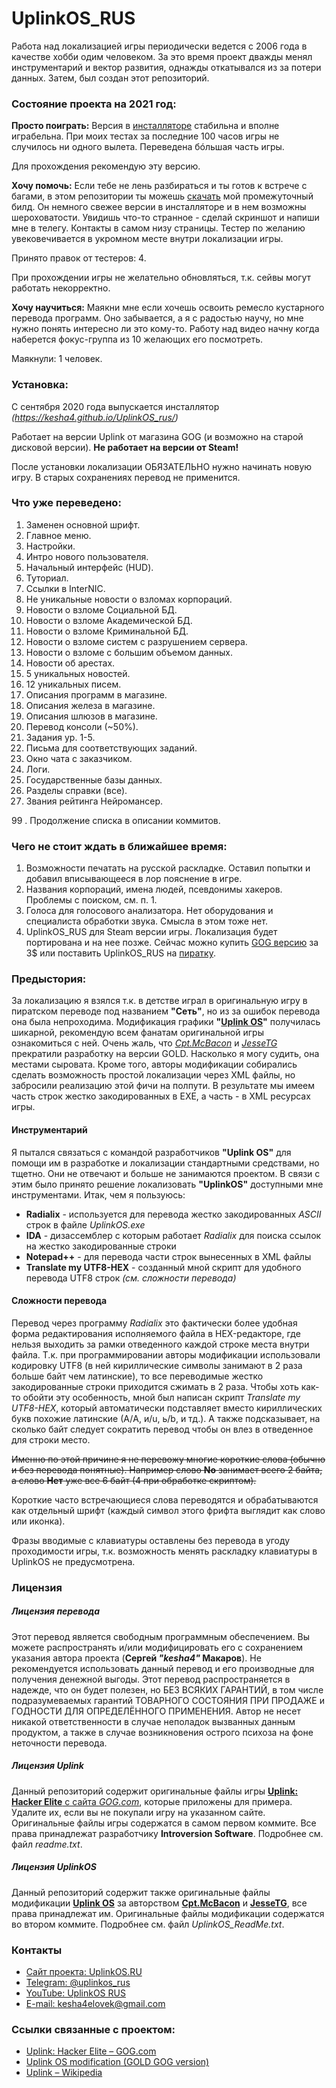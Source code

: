 
# UplinkOS_RUS

Работа над локализацией игры периодически ведется с 2006 года в качестве хобби одим человеком.
За это время проект дважды менял инструментарий и вектор развития, однажды откатывался из за потери данных. Затем, был создан этот репозиторий.


### Состояние проекта на 2021 год: 

**Просто поиграть:**
Версия в [инсталляторе](http://uplinkos.ru/) стабильна и  вполне играбельна. При моих тестах за последние 100 часов игры не случилось ни одного вылета. Переведена бóльшая часть игры.

Для прохождения рекомендую эту версию.

**Хочу помочь:**
Если тебе не лень разбираться и ты готов к встрече с багами, в этом репозитории ты можешь [скачать](https://github.com/kesha4/UplinkOS_rus/archive/master.zip) мой промежуточный билд. Он немного свежее версии в инсталляторе и в нем возможны шероховатости. Увидишь что-то странное - сделай скриншот и напиши мне в телегу. Контакты в самом низу страницы. Тестер по желанию увековечивается в укромном месте внутри локализации игры.

Принято правок от тестеров: 4.

При прохождении игры не желательно обновляться, т.к. сейвы могут работать некорректно.

**Хочу научиться:**
Маякни мне если хочешь освоить ремесло кустарного перевода программ. Оно забывается, а я с радостью научу, но мне нужно понять интересно ли это кому-то. Работу над видео начну когда наберется фокус-группа из 10 желающих его посмотреть. 

Маякнули: 1 человек.





### Установка:

С сентября 2020 года выпускается инсталлятор *(https://kesha4.github.io/UplinkOS_rus/)*

Работает на версии Uplink от магазина GOG (и возможно на старой дисковой версии). **Не работает на версии от Steam!**

После установки локализации ОБЯЗАТЕЛЬНО нужно начинать новую игру. В старых сохранениях перевод не применится.


### Что уже переведено:
1. Заменен основной шрифт.
2. Главное меню.
3. Настройки.
4. Интро нового пользователя.
5. Начальный интерфейс (HUD).
6. Туториал.
7. Ссылки в InterNIC.
8. Не уникальные новости о взломах корпораций.
9. Новости о взломе Сoциальной БД.
10. Новости о взломе Академической БД.
11. Новости о взломе Криминальной БД.
12. Новости о взломе систем с разрушением сервера.
13. Новости о взломе с большим объемом данных.
14. Новости об арестах.
15. 5 уникальных новостей.
16. 12 уникальных писем.
17. Описания программ в магазине.
18. Описания железа в магазине.
19. Описания шлюзов в магазине.
20. Перевод консоли (~50%).
21. Задания ур. 1-5.
22. Письма для соответствующих заданий.
23. Окно чата с заказчиком.
24. Логи.
25. Государственные базы данных.
26. Разделы справки (все).
27. Звания рейтинга Нейромансер.

99 . Продолжение списка в описании коммитов.  

### Чего не стоит ждать в ближайшее время:
1. Возможности печатать на русской раскладке. Оставил попытки и добавил вписывающееся в лор пояснение в игре.
2. Названия корпораций, имена людей, псевдонимы хакеров. Проблемы с поиском, см. п. 1.
3. Голоса для голосового анализатора. Нет оборудования и специалиста обработки звука. Смысла в этом тоже нет.
4. UplinkOS_RUS для Steam версии игры. Локализация будет портирована и на нее позже. Сейчас можно купить [GOG версию](https://www.gog.com/game/uplink_hacker_elite) за 3$ или поставить UplinkOS_RUS на [пиратку](https://g.zeos.in/?q=Uplink%20ENG%20GOG%20%D1%81%D0%BA%D0%B0%D1%87%D0%B0%D1%82%D1%8C%20%D0%B1%D0%B5%D1%81%D0%BF%D0%BB%D0%B0%D1%82%D0%BD%D0%BE).

### Предыстория:
За локализацию я взялся т.к. в детстве играл в оригинальную игру в пиратском переводе под названием **"Сеть"**, но из за ошибок перевода она была непроходима. 
Модификация графики **"[Uplink OS](https://www.moddb.com/mods/uplink-os)"** получилась шикарной, рекомендую всем фанатам оригинальной игры ознакомиться с ней. Очень жаль, что *[Cpt.McBacon](https://www.moddb.com/members/cptmcbacon)* и *[JesseTG](https://www.moddb.com/members/jessetg)* прекратили разработку на версии GOLD. Насколько я могу судить, она местами сыровата. Кроме того, авторы модификации собирались сделать возможность простой локализации через XML файлы, но забросили реализацию этой фичи на полпути. В результате мы имеем часть строк жестко закодированных в EXE, а часть - в XML ресурсах игры. 

#### Инструментарий
Я пытался связаться с командой разработчиков **"Uplink OS"** для помощи им в разработке и локализации стандартными средствами, но тщетно. Они не отвечают и больше не занимаются проектом. В связи с этим было принято решение локализовать **"UplinkOS"** доступными мне инструментами. Итак, чем я пользуюсь:

* **Radialix** - используется для перевода жестко закодированных *ASCII* строк в файле *UplinkOS.exe*
* **IDA** - дизассемблер с которым работает *Radialix* для поиска ссылок на жестко закодированные строки
* **Notepad++** - для перевода части строк вынесенных в XML файлы 
* **Translate my UTF8-HEX** - созданный мной скрипт для удобного перевода UTF8 строк *(см. сложности перевода)*

#### Сложности перевода
Перевод через программу *Radialix* это фактически более удобная форма редактирования исполняемого файла в HEX-редакторе, где нельзя выходить за рамки отведенного каждой строке места внутри файла. Т.к. при программировании авторы модификации использовали кодировку UTF8 (в ней кириллические символы занимают в 2 раза больше байт чем латинские), то все переводимые жестко закодированные строки приходится сжимать в 2 раза. Чтобы хоть как-то обойти эту особенность, мной был написан скрипт *Translate my UTF8-HEX*, который автоматически подставляет вместо кириллических букв похожие латинские (А/A, и/u, ь/b, и тд.). А также подсказывает, на сколько байт следует сократить перевод чтобы он влез в отведенное для строки место. 

~~Именно по этой причине я не перевожу многие короткие слова (обычно и без перевода понятные). Например слово **No** занимает всего 2 байта, а слово **Нет** уже все 6 байт (4 при обработке скриптом).~~

Короткие часто встречающиеся слова переводятся и обрабатываются как отдельный шрифт (каждый символ этого фрифта выглядит как слово или иконка).

Фразы вводимые с клавиатуры оставлены без перевода в угоду проходимости игры, т.к. возможность менять раскладку клавиатуры в UplinkOS не предусмотрена.

### Лицензия
##### Лицензия перевода
Этот перевод является свободным программным обеспечением. Вы можете распространять и/или модифицировать его с сохранением указания автора проекта (**Сергей _"kesha4"_ Макаров**). Не рекомендуется использовать данный перевод и его производные для получения денежной выгоды. 
Этот перевод распространяется в надежде, что он будет полезен, но БЕЗ ВСЯКИХ ГАРАНТИЙ, в том числе подразумеваемых гарантий ТОВАРНОГО СОСТОЯНИЯ ПРИ ПРОДАЖЕ и ГОДНОСТИ ДЛЯ ОПРЕДЕЛЁННОГО ПРИМЕНЕНИЯ. Автор не несет никакой ответственности в случае неполадок вызванных данным продуктом, а также в случае возникновения острого психоза на фоне неточности перевода.
##### Лицензия Uplink
Данный репозиторий содержит оригинальные файлы игры [**Uplink: Hacker Elite** с сайта _GOG.com_](https://www.gog.com/game/uplink_hacker_elite), которые приложены для примера. Удалите их, если вы не покупали игру на указанном сайте. Оригинальные файлы игры содержатся в самом первом коммите. Все права принадлежат разработчику **Introversion Software**. Подробнее см. файл *readme.txt*.
##### Лицензия UplinkOS
Данный репозиторий содержит также оригинальные файлы модификации **[Uplink OS](https://www.moddb.com/mods/uplink-os)** за авторством **[Cpt.McBacon](https://www.moddb.com/members/cptmcbacon)** и **[JesseTG](https://www.moddb.com/members/jessetg)**, все права принадлежат им. Оригинальные файлы модификации содержатся во втором коммите. Подробнее см. файл *UplinkOS_ReadMe.txt*. 

### Контакты

- [Сайт проекта: UplinkOS.RU](http://uplinkos.ru/)
- [Telegram: @uplinkos_rus](https://t.me/uplinkos_rus)
- [YouTube:  UplinkOS RUS](https://www.youtube.com/channel/UCLytGPWNGLMDv7xXlpafj8A)
- [E-mail: kesha4elovek@gmail.com](mailto:kesha4elovek@gmail.com)

### Ссылки связанные с проектом:
- [Uplink: Hacker Elite –  GOG.com](https://www.gog.com/game/uplink_hacker_elite)
- [Uplink OS modification (GOLD GOG version)](https://www.moddb.com/mods/uplink-os)
- [Uplink  – Wikipedia](https://ru.wikipedia.org/wiki/Uplink)
